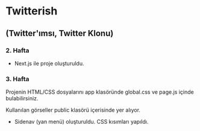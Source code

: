 

# Twitterish 
## (Twitter'ımsı, Twitter Klonu)


### 2. Hafta

- Next.js ile proje oluşturuldu.

### 3. Hafta

Projenin HTML/CSS dosyalarını app klasöründe global.css ve page.js içinde bulabilirsiniz.

Kullanılan görseller public klasörü içerisinde yer alıyor.

- Sidenav (yan menü) oluşturuldu. CSS kısımları yapıldı.
